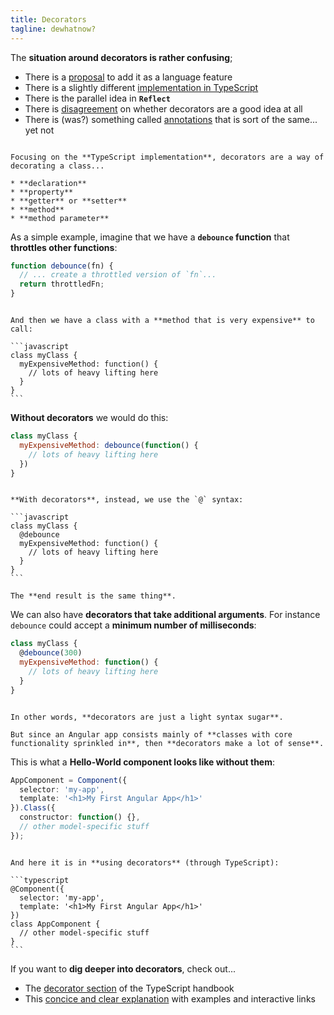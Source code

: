 ```yaml
---
title: Decorators
tagline: dewhatnow?
---
```


The **situation around decorators is rather confusing**;

* There is a [proposal](http://tc39.github.io/proposal-decorators/) to add it as a language feature
* There is a slightly different [implementation in TypeScript](https://www.typescriptlang.org/docs/handbook/decorators.html)
* There is the parallel idea in **`Reflect`**
* There is [disagreement](https://github.com/wycats/javascript-decorators/issues/48) on whether decorators are a good idea at all
* There is (was?) something called [annotations](http://blog.thoughtram.io/angular/2015/05/03/the-difference-between-annotations-and-decorators.html) that is sort of the same... yet not

~~~

Focusing on the **TypeScript implementation**, decorators are a way of decorating a class...

* **declaration**
* **property**
* **getter** or **setter**
* **method**
* **method parameter**

~~~

As a simple example, imagine that we have a **`debounce` function** that **throttles other functions**:

```javascript
function debounce(fn) {
  // ... create a throttled version of `fn`...
  return throttledFn;
}


```

~~~

And then we have a class with a **method that is very expensive** to call:

```javascript
class myClass {
  myExpensiveMethod: function() {
    // lots of heavy lifting here
  }
}
```

~~~

**Without decorators** we would do this:

```javascript
class myClass {
  myExpensiveMethod: debounce(function() {
    // lots of heavy lifting here
  })
}
```

~~~

**With decorators**, instead, we use the `@` syntax:

```javascript
class myClass {
  @debounce
  myExpensiveMethod: function() {
    // lots of heavy lifting here
  }
}
```

The **end result is the same thing**.

~~~

We can also have **decorators that take additional arguments**. For instance `debounce` could accept a **minimum number of milliseconds**:

```javascript
class myClass {
  @debounce(300)
  myExpensiveMethod: function() {
    // lots of heavy lifting here
  }
}
```

~~~

In other words, **decorators are just a light syntax sugar**.

But since an Angular app consists mainly of **classes with core functionality sprinkled in**, then **decorators make a lot of sense**.

~~~

This is what a **Hello-World component looks like without them**:

```typescript
AppComponent = Component({
  selector: 'my-app',
  template: '<h1>My First Angular App</h1>'
}).Class({
  constructor: function() {},
  // other model-specific stuff
});
```

~~~ 

And here it is in **using decorators** (through TypeScript):

```typescript
@Component({
  selector: 'my-app',
  template: '<h1>My First Angular App</h1>'
})
class AppComponent {
  // other model-specific stuff
}
```

~~~

If you want to **dig deeper into decorators**, check out...

* The [decorator section](https://www.typescriptlang.org/docs/handbook/decorators.html) of the TypeScript handbook
* This [concice and clear explanation](https://github.com/arolson101/typescript-decorators) with examples and interactive links

